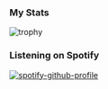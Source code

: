 ### My Stats
![trophy](https://github-profile-trophy.vercel.app/?username=kvcards26&theme=onedark)

### Listening on Spotify
[![spotify-github-profile](https://spotify-github-profile.vercel.app/api/view?uid=gd6qsnn4bzjg5tvqbksnl58q6&cover_image=true&theme=novatorem&bar_color=1ed760&bar_color_cover=false)](https://spotify-github-profile.vercel.app/api/view?uid=gd6qsnn4bzjg5tvqbksnl58q6&redirect=true)
